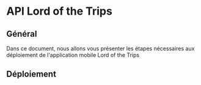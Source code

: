# API Lord of the Trips

## Général

Dans ce document, nous allons vous présenter les étapes nécessaires aux déploiement de l'application mobile Lord of the Trips

## Déploiement

